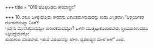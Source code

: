 +++
title = "010 ಹೊಕ್ಕನೀತನು ಕೌರವೇನ್ದ್ರನ"

+++
10. ಶಕುನಿ ಒಳಕ್ಕೆ ಹೋದ. ಕೌರವನು ಏಕಾಂತವಾಗಿರುವುದನ್ನು ಕಂಡು ವಿಸ್ಮಿತನಾಗಿ “ಆಶ್ಚರ್ಯಕರ ರೋಗವೇನಯ್ಯಾ ನಿನಗೆ?   
ಇದೇನು ಮಾನಸಿಕವಾದದ್ದೋ ಶಾರೀರಕವಾದದ್ದೋ? ಒಳಗೇ ಮುಚ್ಚಿಟ್ಟುಕೊಂಡಿರಬೇಡ. ಸ್ತ್ರೀಯರಾರಿಗಾದರೂ ಸಿಕ್ಕಿಬಿದ್ದೆಯೇನೋ   
ಹುಡುಗಾಟ ಮಾಡಬೇಡ. ಇರುವ ವಿಷಯವನ್ನು ಹೇಳು. ಧೃತರಾಷ್ಟ್ರನ ಮೇಲೆ ಆಣೆ” ಎಂದ.